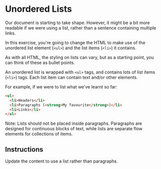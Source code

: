 # Unordered Lists

Our document is starting to take shape. However, it might be a bit more readable if we were using a list, rather than a sentence containing multiple links.

In this exercise, you're going to change the HTML to make use of the unordered list element (`<ul>`) and the list items (`<li>`) it contains.

As with all HTML, the styling on lists can vary, but as a starting point, you can think of these as bullet points.

An unordered list is wrapped with `<ul>` tags, and contains lots of list items (`<li>`) tags. Each list item can contain text and/or other elements.

For example, if we were to list what we've learnt so far:

```html
<ul>
  <li>Headers</li>
  <li>Paragraphs (<strong>My favourite</strong>)</li>
  <li>Links</li>
</ul>
```

Note: Lists should not be placed inside paragraphs. Paragraphs are designed for continuous blocks of text, while lists are separate flow elements for collections of items.

## Instructions

Update the content to use a list rather than paragraphs.
